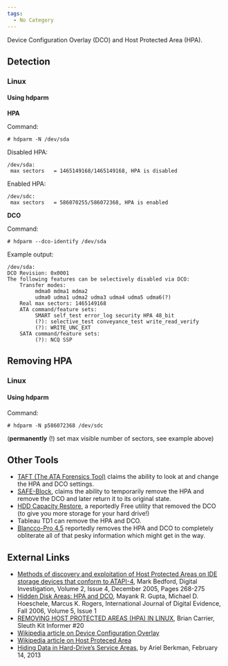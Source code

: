 ```yaml
---
tags:
  - No Category
---
```

Device Configuration Overlay (DCO) and Host Protected Area (HPA).

## Detection

### Linux

#### Using hdparm

**HPA**

Command:

    # hdparm -N /dev/sda

Disabled HPA:

    /dev/sda:
     max sectors   = 1465149168/1465149168, HPA is disabled

Enabled HPA:

    /dev/sdc:
     max sectors   = 586070255/586072368, HPA is enabled

**DCO**

Command:

    # hdparm --dco-identify /dev/sda

Example output:

    /dev/sda:
    DCO Revision: 0x0001
    The following features can be selectively disabled via DCO:
        Transfer modes:
             mdma0 mdma1 mdma2
             udma0 udma1 udma2 udma3 udma4 udma5 udma6(?)
        Real max sectors: 1465149168
        ATA command/feature sets:
             SMART self_test error_log security HPA 48_bit
             (?): selective_test conveyance_test write_read_verify
             (?): WRITE_UNC_EXT
        SATA command/feature sets:
             (?): NCQ SSP

## Removing HPA

### Linux

#### Using hdparm

Command:

    # hdparm -N p586072368 /dev/sdc

(**permanently** (!) set max visible number of sectors, see example
above)

## Other Tools

- [TAFT (The ATA Forensics Tool)](https://vidstromlabs.com/freetools/taft/)
  claims the ability to look at and change the HPA and DCO settings.
- [SAFE-Block](https://www.softpedia.com/get/Security/Security-Related/SAFE-Block.shtml),
  claims the ability to temporarily remove the HPA and remove the DCO
  and later return it to its original state.
- [HDD Capacity Restore](http://hddguru.com/software/2007.07.20-HDD-Capacity-Restore-Tool/),
  a reportedly Free utility that removed the DCO (to give you more
  storage for your hard drive!)
- Tableau TD1 can remove the HPA and DCO.
- [Blancco-Pro 4.5](http://www.mp3cdsoftware.com/blancco---pro-download-292.htm)
  reportedly removes the HPA and DCO to completely obliterate all of
  that pesky information which might get in the way.

## External Links

- [Methods of discovery and exploitation of Host Protected Areas on IDE storage devices that conform to ATAPI-4](http://www.sciencedirect.com/science?_ob=ArticleURL&_udi=B7CW4-4HR72JM-2&_user=3326500&_rdoc=1&_fmt=&_orig=search&_sort=d&view=c&_acct=C000060280&_version=1&_urlVersion=0&_userid=3326500&md5=030e6e2928779b385c76658736d11b98),
  Mark Bedford, Digital Investigation, Volume 2, Issue 4, December 2005,
  Pages 268-275
- [Hidden Disk Areas: HPA and DCO](https://www.utica.edu/academic/institutes/ecii/publications/articles/EFE36584-D13F-2962-67BEB146864A2671.pdf),
  Mayank R. Gupta, Michael D. Hoeschele, Marcus K. Rogers, International
  Journal of Digital Evidence, Fall 2006, Volume 5, Issue 1
- [REMOVING HOST PROTECTED AREAS (HPA) IN LINUX](http://www.sleuthkit.org/informer/sleuthkit-informer-20.txt),
  Brian Carrier, Sleuth Kit Informer \#20
- [Wikipedia article on Device Configuration Overlay](https://en.wikipedia.org/wiki/Device_configuration_overlay)
- [Wikipedia article on Host Proteced Area](https://en.wikipedia.org/wiki/Host_protected_area)
- [Hiding Data in Hard-Drive’s Service Areas](http://www.recover.co.il/SA-cover/SA-cover.pdf),
  by Ariel Berkman, February 14, 2013
